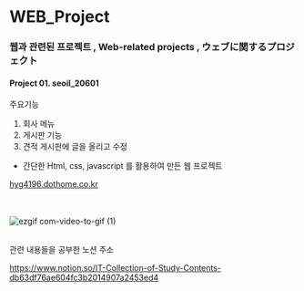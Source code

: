 # WEB_Project

### 웹과 관련된 프로젝트 , Web-related projects , ウェブに関するプロジェクト

#### Project 01. seoil_20601
주요기능
1. 회사 메뉴
2. 게시판 기능
3. 견적 게시판에 글을 올리고 수정

* 간단한 Html, css, javascript 를 활용하여 만든 웹 프로젝트

<a href="http://hyg4196.dothome.co.kr">hyg4196.dothome.co.kr</a>

<br></br>
![ezgif com-video-to-gif (1)](https://user-images.githubusercontent.com/71375213/101270343-66521700-37bb-11eb-81be-d8e9c6e742d6.gif)


<br>
관련 내용들을 공부한 노션 주소<br>

https://www.notion.so/IT-Collection-of-Study-Contents-db63df76ae604fc3b2014907a2453ed4




